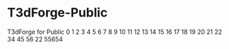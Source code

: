 # T3dForge-Public
T3dForge for Public
0
1
2
3
4
5
6
7
8
9
10
11
12
13
14
15
16
17
18
19
20
21
22
34
45
56
22
55654
